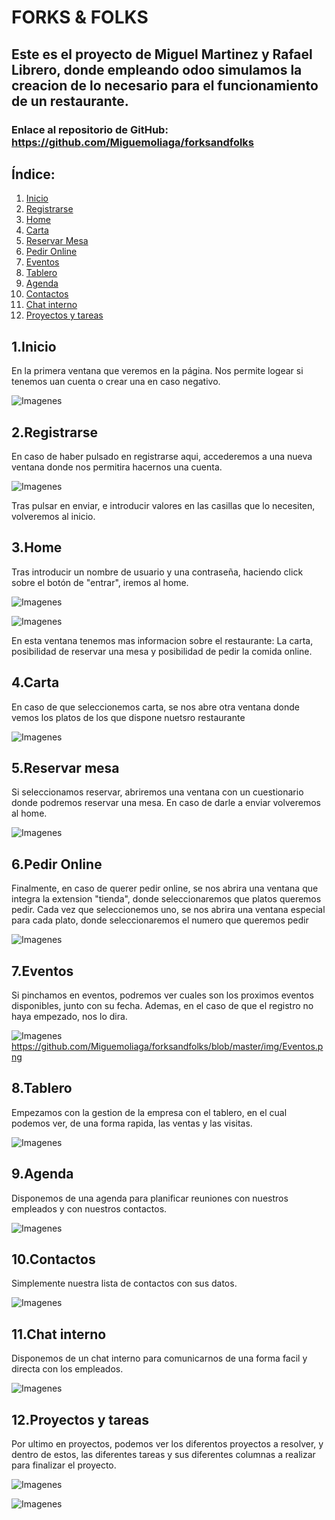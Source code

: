 # FORKS & FOLKS
## Este es el proyecto de Miguel Martinez y Rafael Librero, donde empleando odoo simulamos la creacion de lo necesario para el funcionamiento de un restaurante.

### Enlace al repositorio de GitHub: https://github.com/Miguemoliaga/forksandfolks

## **Índice:**

1. [Inicio](#inicio)
2. [Registrarse](#register)
3. [Home](#home)
4. [Carta](#carta)
5. [Reservar Mesa](#reservar)
6. [Pedir Online](#prodel)
7. [Eventos](#eventos)
8. [Tablero](#tablero)
9. [Agenda](#agenda)
10. [Contactos](#contactos)
11. [Chat interno](#chat)
12. [Proyectos y tareas](#tareas)


## 1.Inicio<a name="inicio"></a> 

En la primera ventana que veremos en la página. Nos permite logear si tenemos uan cuenta o crear una en caso negativo.

![Imagenes](https://github.com/Miguemoliaga/forksandfolks/blob/master/img/Login.png)


## 2.Registrarse <a name="register"></a>
En caso de haber pulsado en registrarse aqui, accederemos a una nueva ventana donde nos permitira hacernos una cuenta.

![Imagenes](https://github.com/Miguemoliaga/forksandfolks/blob/master/img/Register.png)


Tras pulsar en enviar, e introducir valores en las casillas que lo necesiten, volveremos al inicio.

## 3.Home<a name="home"></a>
Tras introducir un nombre de usuario y una contraseña, haciendo click sobre el botón de "entrar", iremos al home.

![Imagenes](https://github.com/Miguemoliaga/forksandfolks/blob/master/img/Home1.png)

![Imagenes](https://github.com/Miguemoliaga/forksandfolks/blob/master/img/Home2.png)

En esta ventana tenemos mas informacion sobre el restaurante:
La carta, posibilidad de reservar una mesa y posibilidad de pedir la comida online.


## 4.Carta<a name="carta"></a>

En caso de que seleccionemos carta, se nos abre otra ventana donde vemos los platos de los que dispone nuetsro restaurante

![Imagenes](https://github.com/Miguemoliaga/forksandfolks/blob/master/img/Carta.png)

## 5.Reservar mesa <a name="reservar"></a>

Si seleccionamos reservar, abriremos una ventana con un cuestionario donde podremos reservar una mesa.
En caso de darle a enviar volveremos al home.

![Imagenes](https://github.com/Miguemoliaga/forksandfolks/blob/master/img/Reserva.png)

## 6.Pedir Online <a name="prodel"></a>

Finalmente, en caso de querer pedir online, se nos abrira una ventana que integra la extension "tienda", donde seleccionaremos que platos queremos pedir. Cada vez que seleccionemos uno, se nos abrira una ventana especial para cada plato, donde seleccionaremos el numero que queremos pedir

![Imagenes](https://github.com/Miguemoliaga/forksandfolks/blob/master/img/Tienda.png)

## 7.Eventos <a name="eventos"></a>

Si pinchamos en eventos, podremos ver cuales son los proximos eventos disponibles, junto con su fecha. Ademas, en el caso de que el registro no haya empezado, nos lo dira.

![Imagenes]()
https://github.com/Miguemoliaga/forksandfolks/blob/master/img/Eventos.png

## 8.Tablero <a name="tablero"></a>

Empezamos con la gestion de la empresa con el tablero, en el cual podemos ver, de una forma rapida, las ventas y las visitas.

![Imagenes](https://github.com/Miguemoliaga/forksandfolks/blob/master/img/Tablero.png)

## 9.Agenda <a name="agenda"></a>

Disponemos de una agenda para planificar reuniones con nuestros empleados y con nuestros contactos.

![Imagenes](https://github.com/Miguemoliaga/forksandfolks/blob/master/img/Agenda.png)

## 10.Contactos <a name="contactos"></a>

Simplemente nuestra lista de contactos con sus datos.

![Imagenes](https://github.com/Miguemoliaga/forksandfolks/blob/master/img/Contactos.png)

## 11.Chat interno <a name="chat"></a>

Disponemos de un chat interno para comunicarnos de una forma facil y directa con los empleados.

![Imagenes](https://github.com/Miguemoliaga/forksandfolks/blob/master/img/Chat%20interno.png)

## 12.Proyectos y tareas <a name="tareas"></a>

Por ultimo en proyectos, podemos ver los diferentos proyectos a resolver, y dentro de estos, las diferentes tareas y sus diferentes columnas a realizar para finalizar el proyecto.

![Imagenes](https://github.com/Miguemoliaga/forksandfolks/blob/master/img/Proyectos.png)

![Imagenes](https://github.com/Miguemoliaga/forksandfolks/blob/master/img/Tarea.png)